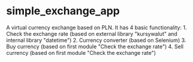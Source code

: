 # simple_exchange_app 
A virtual currency exchange based on PLN.
It has 4 basic functionality:
        1. Check the exchange rate (based on external library "kursywalut" and internal library "datetime")
        2. Currency converter (based on Selenium)
        3. Buy currency (based on first module "Check the exchange rate")
        4. Sell currency (based on first module "Check the exchange rate")
